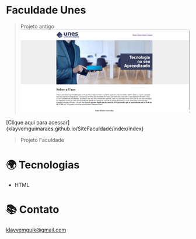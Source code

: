# Faculdade Unes 
>Projeto antigo
![preview](./SiteFaculdade/github/Unes.png)




[Clique aqui para acessar]{klayvemguimaraes.github.io/SiteFaculdade/index/index}

> Projeto Faculdade
 

# 🌍 Tecnologias
- HTML 

# 📚 Contato
klayvemguik@gmail.com

